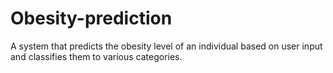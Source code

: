 # Obesity-prediction
A system that predicts the obesity level of an individual based on user input and classifies them to various categories. 
